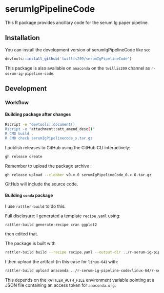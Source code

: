
# serumIgPipelineCode

<!-- badges: start -->
<!-- badges: end -->

This R package provides ancillary code for the serum Ig paper pipeline.

## Installation

You can install the development version of serumIgPipelineCode like so:

``` r
devtools::install_github('twillis209/serumIgPipelineCode')
```

This package is also available on `anaconda` on the `twillis209` channel as `r-serum-ig-pipeline-code`.

## Development

### Workflow

#### Building package after changes

```sh
Rscript -e "devtools::document()
Rscript -e "attachment::att_amend_desc()"
R CMD build .
R CMD check serumIgPipelinecode_x.tar.gz
```

I publish releases to GitHub using the GitHub CLI interactively:

```sh
gh release create
```

Remember to upload the package archive :

```sh
gh release upload --clobber v0.x.0 serumIgPipelineCode_0.x.0.tar.gz
```

GitHub will include the source code.

#### Building `conda` package

I use `rattler-build` to do this.

Full disclosure: I generated a template `recipe.yaml` using:
```sh
rattler-build generate-recipe cran ggplot2
```
then edited that.

The package is built with

```sh
rattler-build build --recipe recipe.yaml --output-dir ../r-serum-ig-pipeline-code
```

I then upload the artifact (in this case for `linux-64`) with:

```sh
rattler-build upload anaconda ../r-serum-ig-pipeline-code/linux-64/r-serum-ig-pipeline-code-0.2.0-hb0f4dca_0.conda --owner twillis209
```

This depends on the `RATTLER_AUTH_FILE` environment variable pointing at a JSON file containing an access token for `anaconda.org`.
